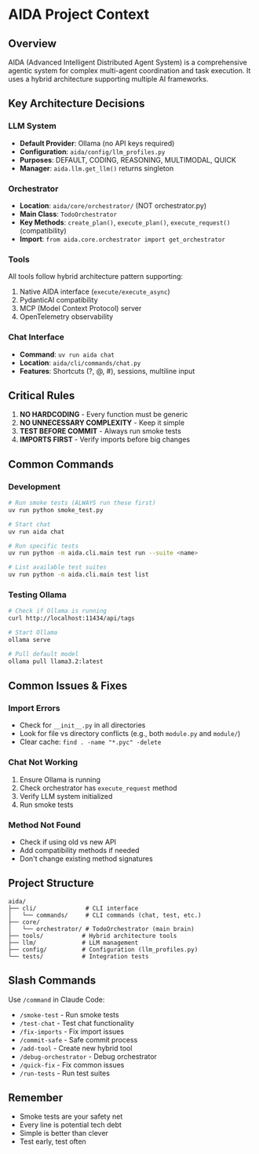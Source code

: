 # AIDA Project Context

## Overview
AIDA (Advanced Intelligent Distributed Agent System) is a comprehensive agentic system for complex multi-agent coordination and task execution. It uses a hybrid architecture supporting multiple AI frameworks.

## Key Architecture Decisions

### LLM System
- **Default Provider**: Ollama (no API keys required)
- **Configuration**: `aida/config/llm_profiles.py`
- **Purposes**: DEFAULT, CODING, REASONING, MULTIMODAL, QUICK
- **Manager**: `aida.llm.get_llm()` returns singleton

### Orchestrator
- **Location**: `aida/core/orchestrator/` (NOT orchestrator.py)
- **Main Class**: `TodoOrchestrator`
- **Key Methods**: `create_plan()`, `execute_plan()`, `execute_request()` (compatibility)
- **Import**: `from aida.core.orchestrator import get_orchestrator`

### Tools
All tools follow hybrid architecture pattern supporting:
1. Native AIDA interface (`execute/execute_async`)
2. PydanticAI compatibility
3. MCP (Model Context Protocol) server
4. OpenTelemetry observability

### Chat Interface
- **Command**: `uv run aida chat`
- **Location**: `aida/cli/commands/chat.py`
- **Features**: Shortcuts (?, @, #), sessions, multiline input

## Critical Rules

1. **NO HARDCODING** - Every function must be generic
2. **NO UNNECESSARY COMPLEXITY** - Keep it simple
3. **TEST BEFORE COMMIT** - Always run smoke tests
4. **IMPORTS FIRST** - Verify imports before big changes

## Common Commands

### Development
```bash
# Run smoke tests (ALWAYS run these first)
uv run python smoke_test.py

# Start chat
uv run aida chat

# Run specific tests
uv run python -m aida.cli.main test run --suite <name>

# List available test suites
uv run python -m aida.cli.main test list
```

### Testing Ollama
```bash
# Check if Ollama is running
curl http://localhost:11434/api/tags

# Start Ollama
ollama serve

# Pull default model
ollama pull llama3.2:latest
```

## Common Issues & Fixes

### Import Errors
- Check for `__init__.py` in all directories
- Look for file vs directory conflicts (e.g., both `module.py` and `module/`)
- Clear cache: `find . -name "*.pyc" -delete`

### Chat Not Working
1. Ensure Ollama is running
2. Check orchestrator has `execute_request` method
3. Verify LLM system initialized
4. Run smoke tests

### Method Not Found
- Check if using old vs new API
- Add compatibility methods if needed
- Don't change existing method signatures

## Project Structure
```
aida/
├── cli/              # CLI interface
│   └── commands/     # CLI commands (chat, test, etc.)
├── core/            
│   └── orchestrator/ # TodoOrchestrator (main brain)
├── tools/           # Hybrid architecture tools
├── llm/             # LLM management
├── config/          # Configuration (llm_profiles.py)
└── tests/           # Integration tests
```

## Slash Commands
Use `/command` in Claude Code:
- `/smoke-test` - Run smoke tests
- `/test-chat` - Test chat functionality
- `/fix-imports` - Fix import issues
- `/commit-safe` - Safe commit process
- `/add-tool` - Create new hybrid tool
- `/debug-orchestrator` - Debug orchestrator
- `/quick-fix` - Fix common issues
- `/run-tests` - Run test suites

## Remember
- Smoke tests are your safety net
- Every line is potential tech debt
- Simple is better than clever
- Test early, test often